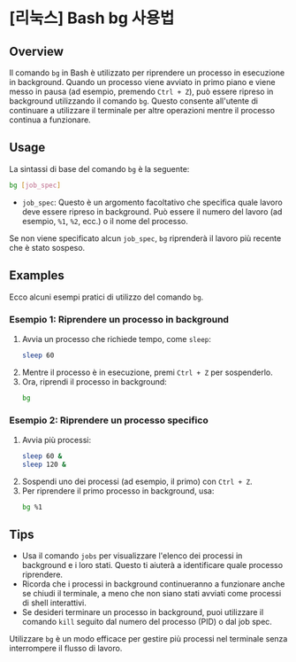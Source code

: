 # [리눅스] Bash bg 사용법

## Overview
Il comando `bg` in Bash è utilizzato per riprendere un processo in esecuzione in background. Quando un processo viene avviato in primo piano e viene messo in pausa (ad esempio, premendo `Ctrl + Z`), può essere ripreso in background utilizzando il comando `bg`. Questo consente all'utente di continuare a utilizzare il terminale per altre operazioni mentre il processo continua a funzionare.

## Usage
La sintassi di base del comando `bg` è la seguente:

```bash
bg [job_spec]
```

- `job_spec`: Questo è un argomento facoltativo che specifica quale lavoro deve essere ripreso in background. Può essere il numero del lavoro (ad esempio, `%1`, `%2`, ecc.) o il nome del processo.

Se non viene specificato alcun `job_spec`, `bg` riprenderà il lavoro più recente che è stato sospeso.

## Examples
Ecco alcuni esempi pratici di utilizzo del comando `bg`.

### Esempio 1: Riprendere un processo in background
1. Avvia un processo che richiede tempo, come `sleep`:
   ```bash
   sleep 60
   ```
2. Mentre il processo è in esecuzione, premi `Ctrl + Z` per sospenderlo.
3. Ora, riprendi il processo in background:
   ```bash
   bg
   ```

### Esempio 2: Riprendere un processo specifico
1. Avvia più processi:
   ```bash
   sleep 60 &
   sleep 120 &
   ```
2. Sospendi uno dei processi (ad esempio, il primo) con `Ctrl + Z`.
3. Per riprendere il primo processo in background, usa:
   ```bash
   bg %1
   ```

## Tips
- Usa il comando `jobs` per visualizzare l'elenco dei processi in background e i loro stati. Questo ti aiuterà a identificare quale processo riprendere.
- Ricorda che i processi in background continueranno a funzionare anche se chiudi il terminale, a meno che non siano stati avviati come processi di shell interattivi.
- Se desideri terminare un processo in background, puoi utilizzare il comando `kill` seguito dal numero del processo (PID) o dal job spec.

Utilizzare `bg` è un modo efficace per gestire più processi nel terminale senza interrompere il flusso di lavoro.